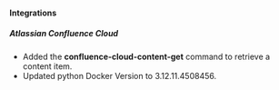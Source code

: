 
#### Integrations

##### Atlassian Confluence Cloud

- Added the  **confluence-cloud-content-get** command to retrieve a content item.
- Updated python Docker Version to 3.12.11.4508456.
